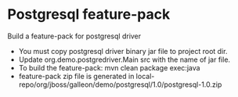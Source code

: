 Postgresql feature-pack
=======================

Build a feature-pack for postgresql driver

- You must copy postgresql driver binary jar file to project root dir.
- Update org.demo.postgredriver.Main src with the name of jar file.
- To build the feature-pack: mvn clean package exec:java
- feature-pack zip file is generated in local-repo/org/jboss/galleon/demo/postgresql/1.0/postgresql-1.0.zip
